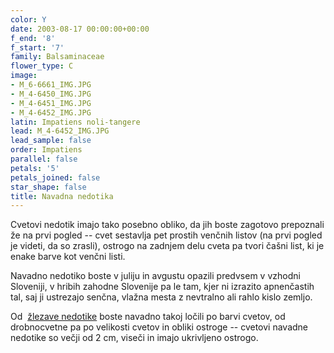 ```yaml
---
color: Y
date: 2003-08-17 00:00:00+00:00
f_end: '8'
f_start: '7'
family: Balsaminaceae
flower_type: C
image:
- M_6-6661_IMG.JPG
- M_4-6450_IMG.JPG
- M_4-6451_IMG.JPG
- M_4-6452_IMG.JPG
latin: Impatiens noli-tangere
lead: M_4-6452_IMG.JPG
lead_sample: false
order: Impatiens
parallel: false
petals: '5'
petals_joined: false
star_shape: false
title: Navadna nedotika
---
```

Cvetovi nedotik imajo tako posebno obliko, da jih boste zagotovo prepoznali že na prvi pogled -- cvet sestavlja pet prostih venčnih listov (na prvi pogled je videti, da so zrasli), ostrogo na zadnjem delu cveta pa tvori čašni list, ki je enake barve kot venčni listi.

Navadno nedotiko boste v juliju in avgustu opazili predvsem v vzhodni Sloveniji, v hribih zahodne Slovenije pa le tam, kjer ni izrazito apnenčastih tal, saj ji ustrezajo senčna, vlažna mesta z nevtralno ali rahlo kislo zemljo.

Od  [žlezave nedotike](../impatiensglandulifera/) boste navadno takoj ločili po barvi cvetov, od drobnocvetne pa po velikosti cvetov in obliki ostroge -- cvetovi navadne nedotike so večji od 2 cm, viseči in imajo ukrivljeno ostrogo.
